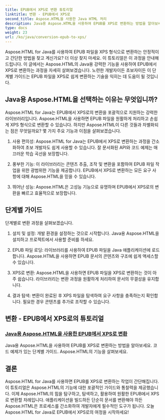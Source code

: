 ```yaml
---
title: EPUB에서 XPS로 변환 튜토리얼
linktitle: 변환 - EPUB에서 XPS로
second_title: Aspose.HTML을 사용한 Java HTML 처리
description: Java용 Aspose.HTML을 사용하여 EPUB를 XPS로 변환하는 방법을 알아보세요. 이 튜토리얼에서 Aspose.HTML의 기능을 살펴보는 단계별 가이드와 코드 예제를 받아보세요.
type: docs
weight: 23
url: /ko/java/conversion-epub-to-xps/
---
```


Aspose.HTML for Java를 사용하여 EPUB 파일을 XPS 형식으로 변환하는 안정적이고 간단한 방법을 찾고 계신가요? 더 이상 찾지 마세요. 이 튜토리얼은 이 과정을 안내해 드립니다. 이 글에서는 Aspose.HTML의 Java용 강력한 기능을 사용하여 EPUB에서 XPS로 변환하는 과정을 자세히 살펴보겠습니다. 노련한 개발자이든 초보자이든 이 단계별 가이드는 EPUB 파일을 XPS로 쉽게 변환하는 기술을 익히는 데 도움이 될 것입니다.

## Java용 Aspose.HTML을 선택하는 이유는 무엇입니까?

Aspose.HTML for Java는 EPUB에서 XPS로의 변환을 포괄적으로 지원하는 강력한 라이브러리입니다. Aspose.HTML을 사용하면 EPUB 파일을 원활하게 처리하고 손쉽게 XPS 형식으로 변환할 수 있습니다. 하지만 Aspose.HTML이 다른 것들과 차별화되는 점은 무엇일까요? 몇 가지 주요 기능과 이점을 살펴보겠습니다.

1. 사용 편의성: Aspose.HTML for Java는 EPUB에서 XPS로 변환하는 과정을 간소화하여 초보 개발자도 쉽게 사용할 수 있습니다. 잘 문서화된 API와 코드 예제는 매끄러운 학습 곡선을 보장합니다.

2. 풍부한 기능: 이 라이브러리는 콘텐츠 추출, 조작 및 변환을 포함하여 EPUB 파일 작업을 위한 광범위한 기능을 제공합니다. EPUB에서 XPS로 변환하는 모든 요구 사항에 대해 Aspose.HTML을 믿을 수 있습니다.

3. 뛰어난 성능: Aspose.HTML은 고성능 기능으로 유명하며 EPUB에서 XPS로의 변환을 빠르고 효율적으로 보장합니다.

## 단계별 가이드

단계별로 변환 과정을 살펴보겠습니다.

1. 설치 및 설정: 개발 환경을 설정하는 것으로 시작합니다. Java용 Aspose.HTML을 설치하고 프로젝트에서 사용할 준비를 하세요.

2. EPUB 파일 로딩: 라이브러리를 사용하여 EPUB 파일을 Java 애플리케이션에 로드합니다. Aspose.HTML을 사용하면 EPUB 문서의 콘텐츠와 구조에 쉽게 액세스할 수 있습니다.

3. XPS로 변환: Aspose.HTML을 사용하면 EPUB 파일을 XPS로 변환하는 것이 아주 쉽습니다. 라이브러리는 변환 과정을 원활하게 처리하여 문서의 무결성을 유지합니다.

4. 결과 탐색: 변환이 완료된 후 XPS 파일을 탐색하여 요구 사항을 충족하는지 확인합니다. 필요한 경우 콘텐츠를 추가로 조작할 수 있습니다.

## 변환 - EPUB에서 XPS로의 튜토리얼
### [Java용 Aspose.HTML을 사용한 EPUB에서 XPS로 변환](./convert-epub-to-xps/)
Java용 Aspose.HTML을 사용하여 EPUB를 XPS로 변환하는 방법을 알아보세요. 코드 예제가 있는 단계별 가이드. Aspose.HTML의 기능을 살펴보세요.

## 결론

Aspose.HTML for Java를 사용하면 EPUB를 XPS로 변환하는 작업이 간단해집니다. 이 튜토리얼은 Aspose.HTML의 기능에 대한 포괄적인 가이드와 통찰력을 제공했습니다. 이제 Aspose.HTML의 힘을 탐구하고, 탐색하고, 활용하여 원활한 EPUB에서 XPS로 변환할 차례입니다. 애플리케이션을 빌드하든 단순히 문서를 변환해야 하든 Aspose.HTML은 프로세스를 간소화하여 개발자에게 필수적인 도구가 됩니다. 오늘 Aspose.HTML for Java로 EPUB에서 XPS로의 여정을 시작하세요!